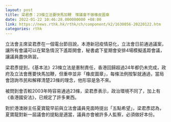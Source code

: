 ```yaml
---
layout: post
title: 梁君彥：23條立法要快馬加鞭　惟議會不做橡皮圖章
date: 2022-01-22 10:46:28.000000000 +08:00
link: https://news.rthk.hk/rthk/ch/component/k2/1630056-20220122.htm
categories: rthk
---
```


立法會主席梁君彥在一個電台節目說，本港新冠疫情惡化，立法會日前通過議案，讓所有會議可以在緊急情況下遙距開會，秘書處下星期會安排4場模擬遙距會議，讓議員盡快熟習。

梁君彥提到，《基本法》23條立法是憲制責任，香港回歸超過24年都仍未完成，政府及立法會應要快馬加鞭，但重申並非「橡皮圖章」，每條法例按掣就通過，當局會諮詢市民和解釋清楚23條的理念，他形容是急不來。

被問到會否較2003年時容易通過23條，梁君彥表示，政治環境不同了，加上有《香港國安法》，已規定了許多東西。

對於港澳辦主任夏寶龍早前與立法會議員見面時提出「五點希望」，梁君彥認為，夏寶龍對新一屆議會的提點是適當，議員亦會被許多人監察，必須做好本份。
